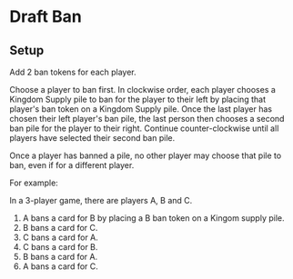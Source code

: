 # Draft Ban

## Setup

Add 2 ban tokens for each player.

Choose a player to ban first. In clockwise order, each player chooses a
Kingdom Supply pile to ban for the player to their left by placing that
player's ban token on a Kingdom Supply pile. Once the last player has chosen
their left player's ban pile, the last person then chooses a second ban pile
for the player to their right. Continue counter-clockwise until all players
have selected their second ban pile.

Once a player has banned a pile, no other player may choose that pile to ban,
even if for a different player.

For example:

In a 3-player game, there are players A, B and C.

1. A bans a card for B by placing a B ban token on a Kingom supply pile.
2. B bans a card for C.
3. C bans a card for A.
4. C bans a card for B.
5. B bans a card for A.
6. A bans a card for C.
